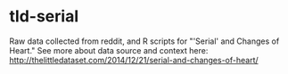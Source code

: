 # tld-serial
Raw data collected from reddit, and R scripts for "'Serial' and Changes of Heart." See more about data source and context here: http://thelittledataset.com/2014/12/21/serial-and-changes-of-heart/

